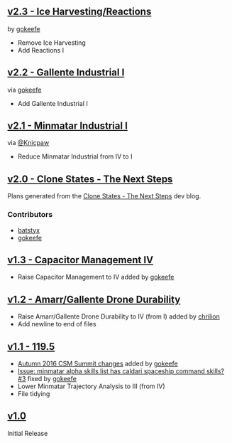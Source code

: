 ## [v2.3 - Ice Harvesting/Reactions](https://github.com/batstyx/evemon-alpha-skill-plans/releases/tag/v2.3)
by [gokeefe](https://github.com/batstyx/evemon-alpha-skill-plans/pull/11)
- Remove Ice Harvesting
- Add Reactions I

## [v2.2 - Gallente Industrial I](https://github.com/batstyx/evemon-alpha-skill-plans/releases/tag/v2.2)
via [gokeefe](https://github.com/batstyx/evemon-alpha-skill-plans/issues/9)
- Add Gallente Industrial I 

## [v2.1 - Minmatar Industrial I](https://github.com/batstyx/evemon-alpha-skill-plans/releases/tag/v2.1)
via [@Knicpaw](https://twitter.com/Knicpaw/status/941411224868319232)

- Reduce Minmatar Industrial from IV to I 

## [v2.0 - Clone States - The Next Steps](https://github.com/batstyx/evemon-alpha-skill-plans/releases/tag/v2.0)

Plans generated from the [Clone States - The Next Steps](https://community.eveonline.com/news/dev-blogs/clone-states-the-next-steps/) dev blog.

### Contributors
- [batstyx](https://github.com/batstyx)
- [gokeefe](https://github.com/batstyx/evemon-alpha-skill-plans/pull/7)

## [v1.3 - Capacitor Management IV](https://github.com/batstyx/evemon-alpha-skill-plans/releases/tag/v1.3)

- Raise Capacitor Management to IV added by [gokeefe](https://github.com/batstyx/evemon-alpha-skill-plans/pull/6)

## [v1.2 - Amarr/Gallente Drone Durability](https://github.com/batstyx/evemon-alpha-skill-plans/releases/tag/v1.2)

- Raise Amarr/Gallente Drone Durability to IV (from I) added by [chrilion](https://github.com/chrilion)
- Add newline to end of files

## [v1.1 - 119.5](https://github.com/batstyx/evemon-alpha-skill-plans/releases/tag/v1.1)

- [Autumn 2016 CSM Summit changes](https://community.eveonline.com/news/dev-blogs/clone-states-post-csm-summit-roundup/) added by [gokeefe](https://github.com/gokeefe)
- [Issue: minmatar alpha skills list has caldari spaceship command skills? #3](https://github.com/batstyx/evemon-alpha-skill-plans/issues/3) fixed by [gokeefe](https://github.com/gokeefe)
- Lower Minmatar Trajectory Analysis to III (from IV)
- File tidying

## [v1.0](https://github.com/batstyx/evemon-alpha-skill-plans/releases/tag/v1.0)
Initial Release
